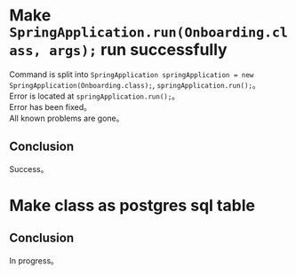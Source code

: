 # Make `SpringApplication.run(Onboarding.class, args);` run successfully  

Command is split into `SpringApplication springApplication = new SpringApplication(Onboarding.class);`, `springApplication.run();`。  
Error is located at `springApplication.run();`。  
Error has been fixed。  
All known problems are gone。  

## Conclusion  

Success。  

# Make class as postgres sql table  

## Conclusion

In progress。

